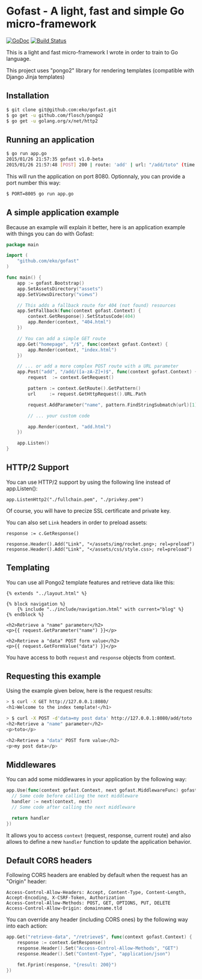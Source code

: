 Gofast - A light, fast and simple Go micro-framework
====================================================

[![GoDoc](https://godoc.org/github.com/eko/gofast?status.png)](https://godoc.org/github.com/eko/gofast)
[![Build Status](https://secure.travis-ci.org/eko/gofast.png?branch=master)](http://travis-ci.org/eko/gofast)

This is a light and fast micro-framework I wrote in order to train to Go language.

This project uses "pongo2" library for rendering templates (compatible with Django Jinja templates)

Installation
------------

```bash
$ git clone git@github.com:eko/gofast.git
$ go get -u github.com/flosch/pongo2
$ go get -u golang.org/x/net/http2
```

Running an application
----------------------

```bash
$ go run app.go
2015/01/26 21:57:35 gofast v1.0-beta
2015/01/26 21:57:48 [POST] 200 | route: 'add' | url: "/add/toto" (time: 143.238us)
```

This will run the application on port 8080. Optionnaly, you can provide a port number this way:

```bash
$ PORT=8005 go run app.go
```

A simple application example
----------------------------

Because an example will explain it better, here is an application example with things you can do with Gofast:

```go
package main

import (
    "github.com/eko/gofast"
)

func main() {
    app := gofast.Bootstrap()
    app.SetAssetsDirectory("assets")
    app.SetViewsDirectory("views")

    // This adds a fallback route for 404 (not found) resources
    app.SetFallback(func(context gofast.Context) {
        context.GetResponse().SetStatusCode(404)
        app.Render(context, "404.html")
    })

    // You can add a simple GET route
    app.Get("homepage", "/$", func(context gofast.Context) {
        app.Render(context, "index.html")
    })

    // ... or add a more complex POST route with a URL parameter
    app.Post("add", "/add/([a-zA-Z]+)$", func(context gofast.Context) {
        request  := context.GetRequest()

        pattern := context.GetRoute().GetPattern()
        url     := request.GetHttpRequest().URL.Path

        request.AddParameter("name", pattern.FindStringSubmatch(url)[1])

        // ... your custom code

        app.Render(context, "add.html")
    })

    app.Listen()
}
```

HTTP/2 Support
--------------

You can use HTTP/2 support by using the following line instead of app.Listen():

```
app.ListenHttp2("./fullchain.pem", "./privkey.pem")
```

Of course, you will have to precize SSL certificate and private key.

You can also set `Link` headers in order to preload assets:

```
response := c.GetResponse()

response.Header().Add("Link", "</assets/img/rocket.png>; rel=preload")
response.Header().Add("Link", "</assets/css/style.css>; rel=preload")
```


Templating
----------

You can use all Pongo2 template features and retrieve data like this:

```twig
{% extends "../layout.html" %}

{% block navigation %}
    {% include "../include/navigation.html" with current="blog" %}
{% endblock %}

<h2>Retrieve a "name" parameter</h2>
<p>{{ request.GetParameter("name") }}</p>

<h2>Retrieve a "data" POST form value</h2>
<p>{{ request.GetFormValue("data") }}</p>
```

You have access to both `request` and `response` objects from context.

Requesting this example
-----------------------

Using the example given below, here is the request results:

```bash
> $ curl -X GET http://127.0.0.1:8080/
<h1>Welcome to the index template!</h1>

> $ curl -X POST -d'data=my post data' http://127.0.0.1:8080/add/toto
<h2>Retrieve a "name" parameter</h2>
<p>toto</p>

<h2>Retrieve a "data" POST form value</h2>
<p>my post data</p>
```

Middlewares
-----------

You can add some middlewares in your application by the following way:

```go
app.Use(func(context gofast.Context, next gofast.MiddlewareFunc) gofast.Handler {
  // Some code before calling the next middleware
  handler := next(context, next)
  // Some code after calling the next middleware

  return handler
})
```

It allows you to access `context` (request, response, current route) and also
allows to define a new `handler` function to update the application behavior.

Default CORS headers
--------------------

Following CORS headers are enabled by default when the request has an "Origin" header:

```
Access-Control-Allow-Headers: Accept, Content-Type, Content-Length, Accept-Encoding, X-CSRF-Token, Authorization
Access-Control-Allow-Methods: POST, GET, OPTIONS, PUT, DELETE
Access-Control-Allow-Origin: domainname.tld
```

You can override any header (including CORS ones) by the following way into each action:

```go
app.Get("retrieve-data", "/retrieve$", func(context gofast.Context) {
    response := context.GetResponse()
    response.Header().Set("Access-Control-Allow-Methods", "GET")
    response.Header().Set("Content-Type", "application/json")

    fmt.Fprint(response, "{result: 200}")
})
```
